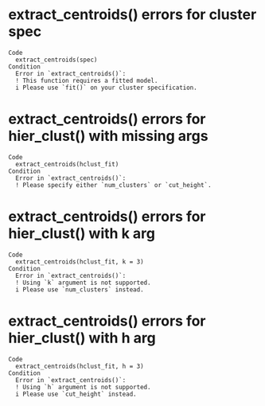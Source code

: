 # extract_centroids() errors for cluster spec

    Code
      extract_centroids(spec)
    Condition
      Error in `extract_centroids()`:
      ! This function requires a fitted model.
      i Please use `fit()` on your cluster specification.

# extract_centroids() errors for hier_clust() with missing args

    Code
      extract_centroids(hclust_fit)
    Condition
      Error in `extract_centroids()`:
      ! Please specify either `num_clusters` or `cut_height`.

# extract_centroids() errors for hier_clust() with k arg

    Code
      extract_centroids(hclust_fit, k = 3)
    Condition
      Error in `extract_centroids()`:
      ! Using `k` argument is not supported.
      i Please use `num_clusters` instead.

# extract_centroids() errors for hier_clust() with h arg

    Code
      extract_centroids(hclust_fit, h = 3)
    Condition
      Error in `extract_centroids()`:
      ! Using `h` argument is not supported.
      i Please use `cut_height` instead.

